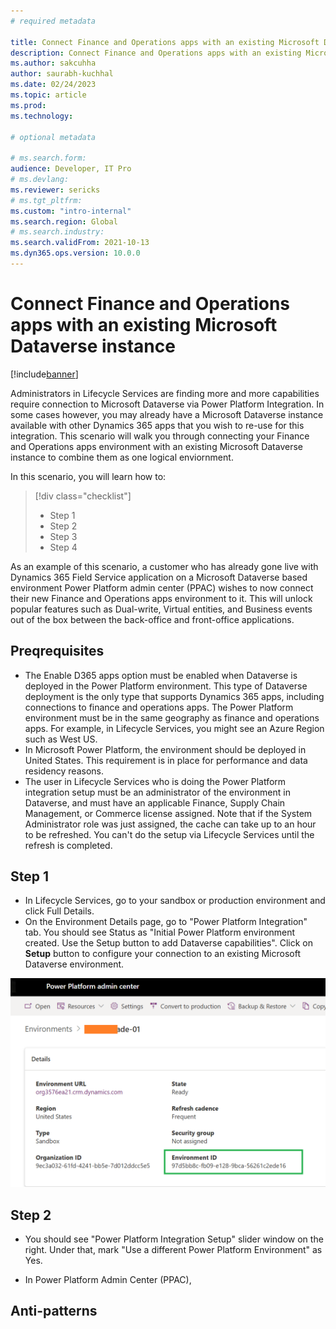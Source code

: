 ```yaml
---
# required metadata

title: Connect Finance and Operations apps with an existing Microsoft Dataverse instance
description: Connect Finance and Operations apps with an existing Microsoft Dataverse instance 
ms.author: sakcuhha
author: saurabh-kuchhal
ms.date: 02/24/2023
ms.topic: article
ms.prod:
ms.technology: 

# optional metadata

# ms.search.form:
audience: Developer, IT Pro
# ms.devlang: 
ms.reviewer: sericks
# ms.tgt_pltfrm: 
ms.custom: "intro-internal"
ms.search.region: Global
# ms.search.industry:
ms.search.validFrom: 2021-10-13
ms.dyn365.ops.version: 10.0.0
---
```

# Connect Finance and Operations apps with an existing Microsoft Dataverse instance

[!include[banner](../includes/banner.md)]

Administrators in Lifecycle Services are finding more and more capabilities require connection to Microsoft Dataverse via Power Platform Integration.  In some cases however, you may already have a Microsoft Dataverse instance available with other Dynamics 365 apps that you wish to re-use for this integration.  This scenario will walk you through connecting your Finance and Operations apps environment with an existing Microsoft Dataverse instance to combine them as one logical enviornment.

In this scenario, you will learn how to:

> [!div class="checklist"]
> * Step 1
> * Step 2
> * Step 3
> * Step 4

As an example of this scenario, a customer who has already gone live with Dynamics 365 Field Service application on a Microsoft Dataverse based environment Power Platform admin center (PPAC) wishes to now connect their new Finance and Operations apps environment to it.  This will unlock popular features such as Dual-write, Virtual entities, and Business events out of the box between the back-office and front-office applications.

## Preqrequisites
* The Enable D365 apps option must be enabled when Dataverse is deployed in the Power Platform environment. This type of Dataverse deployment is the only type that supports Dynamics 365 apps, including connections to finance and operations apps.
The Power Platform environment must be in the same geography as finance and operations apps. For example, in Lifecycle Services, you might see an Azure Region such as West US.
* In Microsoft Power Platform, the environment should be deployed in United States. This requirement is in place for performance and data residency reasons.
* The user in Lifecycle Services who is doing the Power Platform integration setup must be an administrator of the environment in Dataverse, and must have an applicable Finance, Supply Chain Management, or Commerce license assigned. Note that if the System Administrator role was just assigned, the cache can take up to an hour to be refreshed. You can't do the setup via Lifecycle Services until the refresh is completed.

## Step 1
* In Lifecycle Services, go to your sandbox or production environment and click Full Details.
* On the Environment Details page, go to "Power Platform Integration" tab. You should see Status as "Initial Power Platform environment created. Use the Setup button to add Dataverse capabilities". Click on **Setup** button to configure your connection to an existing Microsoft Dataverse environment.
<img src="media/Scenario2_Step2.png" width="600px" alt="Setup button for enablign Power Platform Integration" />

## Step 2
* You should see "Power Platform Integration Setup" slider window on the right. Under that, mark "Use a different Power Platform Environment" as Yes.

* In Power Platform Admin Center (PPAC), 

## Anti-patterns

